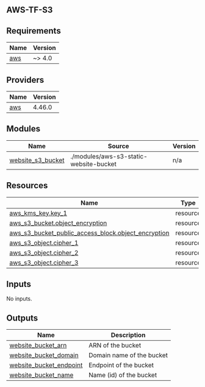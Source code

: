 AWS-TF-S3
---
<!-- BEGIN_TF_DOCS -->
## Requirements

| Name | Version |
|------|---------|
| <a name="requirement_aws"></a> [aws](#requirement\_aws) | ~> 4.0 |

## Providers

| Name | Version |
|------|---------|
| <a name="provider_aws"></a> [aws](#provider\_aws) | 4.46.0 |

## Modules

| Name | Source | Version |
|------|--------|---------|
| <a name="module_website_s3_bucket"></a> [website\_s3\_bucket](#module\_website\_s3\_bucket) | ./modules/aws-s3-static-website-bucket | n/a |

## Resources

| Name | Type |
|------|------|
| [aws_kms_key.key_1](https://registry.terraform.io/providers/hashicorp/aws/latest/docs/resources/kms_key) | resource |
| [aws_s3_bucket.object_encryption](https://registry.terraform.io/providers/hashicorp/aws/latest/docs/resources/s3_bucket) | resource |
| [aws_s3_bucket_public_access_block.object_encryption](https://registry.terraform.io/providers/hashicorp/aws/latest/docs/resources/s3_bucket_public_access_block) | resource |
| [aws_s3_object.cipher_1](https://registry.terraform.io/providers/hashicorp/aws/latest/docs/resources/s3_object) | resource |
| [aws_s3_object.cipher_2](https://registry.terraform.io/providers/hashicorp/aws/latest/docs/resources/s3_object) | resource |
| [aws_s3_object.cipher_3](https://registry.terraform.io/providers/hashicorp/aws/latest/docs/resources/s3_object) | resource |

## Inputs

No inputs.

## Outputs

| Name | Description |
|------|-------------|
| <a name="output_website_bucket_arn"></a> [website\_bucket\_arn](#output\_website\_bucket\_arn) | ARN of the bucket |
| <a name="output_website_bucket_domain"></a> [website\_bucket\_domain](#output\_website\_bucket\_domain) | Domain name of the bucket |
| <a name="output_website_bucket_endpoint"></a> [website\_bucket\_endpoint](#output\_website\_bucket\_endpoint) | Endpoint of the bucket |
| <a name="output_website_bucket_name"></a> [website\_bucket\_name](#output\_website\_bucket\_name) | Name (id) of the bucket |
<!-- END_TF_DOCS -->